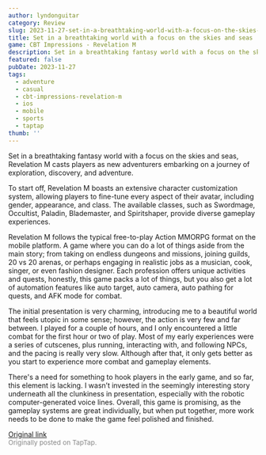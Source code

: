 ```yaml
---
author: lyndonguitar
category: Review
slug: 2023-11-27-set-in-a-breathtaking-world-with-a-focus-on-the-skies-and-seas-cbt-impressions-revelat
title: Set in a breathtaking world with a focus on the skies and seas | CBT Impressions - Revelation M
game: CBT Impressions - Revelation M
description: Set in a breathtaking fantasy world with a focus on the skies and seas, Revelation M casts players as new adventurers embarking on a journey of exploration, discovery, and adventure.
featured: false
pubDate: 2023-11-27
tags:
  - adventure
  - casual
  - cbt-impressions-revelation-m
  - ios
  - mobile
  - sports
  - taptap
thumb: ''
---
```


Set in a breathtaking fantasy world with a focus on the skies and seas, Revelation M casts players as new adventurers embarking on a journey of exploration, discovery, and adventure.

To start off, Revelation M boasts an extensive character customization system, allowing players to fine-tune every aspect of their avatar, including gender, appearance, and class. The available classes, such as Swordmage, Occultist, Paladin, Blademaster, and Spiritshaper, provide diverse gameplay experiences.

Revelation M follows the typical free-to-play Action MMORPG format on the mobile platform. A game where you can do a lot of things aside from the main story; from taking on endless dungeons and missions, joining guilds, 20 vs 20 arenas, or perhaps engaging in realistic jobs as a musician, cook, singer, or even fashion designer. Each profession offers unique activities and quests, honestly, this game packs a lot of things, but you also get a lot of automation features like auto target, auto camera, auto pathing for quests, and AFK mode for combat.

The initial presentation is very charming, introducing me to a beautiful world that feels utopic in some sense; however, the action is very few and far between. I played for a couple of hours, and I only encountered a little combat for the first hour or two of play. Most of my early experiences were a series of cutscenes, plus running, interacting with, and following NPCs, and the pacing is really very slow.  Although after that, it only gets better as you start to experience more combat and gameplay elements.

There's a need for something to hook players in the early game, and so far, this element is lacking. I wasn’t invested in the seemingly interesting story underneath all the clunkiness in presentation, especially with the robotic computer-generated voice lines. Overall, this game is promising, as the gameplay systems are great individually, but when put together, more work needs to be done to make the game feel polished and finished.

[Original link](https://www.taptap.io/post/6599493)<br><span style="font-size: 0.95em; color: #888;">Originally posted on TapTap.</span>